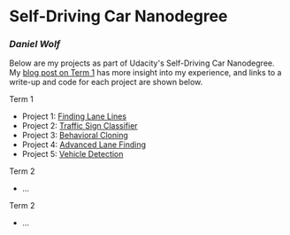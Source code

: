 # Self-Driving Car Nanodegree

### *Daniel Wolf*

Below are my projects as part of Udacity's Self-Driving Car Nanodegree. 
My [blog post on Term 1]() has more insight into my experience, and links
to a write-up and code for each project are shown below.

Term 1

* Project 1: [Finding Lane Lines]()
* Project 2: [Traffic Sign Classifier]()
* Project 3: [Behavioral Cloning]()
* Project 4: [Advanced Lane Finding]()
* Project 5: [Vehicle Detection]()

Term 2

* ...

Term 2

* ...


